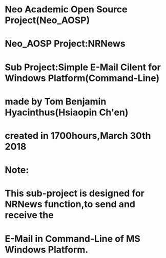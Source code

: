 # Neo Academic Open Source Project(Neo_AOSP)
# Neo_AOSP Project:NRNews
# Sub Project:Simple E-Mail Cilent for Windows Platform(Command-Line)
# made by Tom Benjamin Hyacinthus(Hsiaopin Ch'en)
# created in 1700hours,March 30th 2018
# Note:
# This sub-project is designed for NRNews function,to send and receive the 
# E-Mail in Command-Line of MS Windows Platform.

